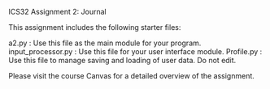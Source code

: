 ICS32 Assignment 2: Journal

This assignment includes the following starter files:

a2.py : Use this file as the main module for your program.
input_processor.py : Use this file for your user interface module.
Profile.py : Use this file to manage saving and loading of user data. Do not edit.

Please visit the course Canvas for a detailed overview of the assignment.
